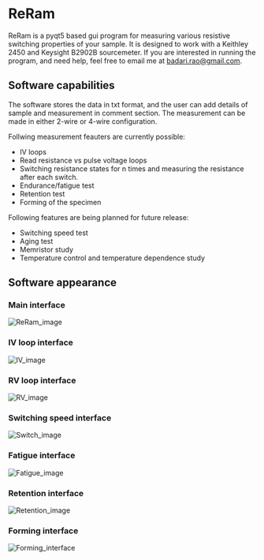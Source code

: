 # ReRam
ReRam is a pyqt5 based gui program for measuring various resistive switching properties of your sample. It is designed to work with a Keithley 2450 and Keysight B2902B sourcemeter. If you are interested in running the program, and need help, feel free to email me at badari.rao@gmail.com.

## Software capabilities
The software stores the data in txt format, and the user can add details of sample and measurement in comment section.
The measurement can be made in either 2-wire or 4-wire configuration.

Follwing measurement feauters are currently possible:
- IV loops
- Read resistance vs pulse voltage loops
- Switching resistance states for n times and measuring the resistance after each switch.
- Endurance/fatigue test
- Retention test
- Forming of the specimen

Following features are being planned for future release:
- Switching speed test
- Aging test
- Memristor study
- Temperature control and temperature dependence study

## Software appearance
### Main interface
![ReRam_image](https://user-images.githubusercontent.com/47620203/234466954-3328eead-fdb0-4686-a92c-ef80a8d8c2c4.jpg)

### IV loop interface
![IV_image](https://user-images.githubusercontent.com/47620203/234467019-e0268691-c756-45fe-9aee-d8c3045d3088.jpg)

### RV loop interface
![RV_image](https://user-images.githubusercontent.com/47620203/234467109-a98ac48f-e74d-489e-b006-ab876d3686c0.jpg)

### Switching speed interface
![Switch_image](https://user-images.githubusercontent.com/47620203/234467264-bf4dd283-d4e7-4d89-bd73-f7f405e80979.jpg)

### Fatigue interface
![Fatigue_image](https://user-images.githubusercontent.com/47620203/234467371-6f77d73f-5505-4b37-a276-91dc789d3f99.jpg)

### Retention interface
![Retention_image](https://user-images.githubusercontent.com/47620203/234467477-eea14755-c582-4b1f-8a89-b1b9c4e9bd27.jpg)

### Forming interface
![Forming_interface](https://user-images.githubusercontent.com/47620203/234467581-d83fdfbc-8593-456d-b721-0819ad5b35e7.jpg)

